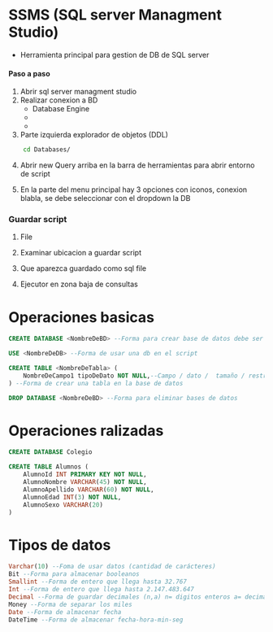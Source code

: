 # SSMS (SQL server Managment Studio)
- Herramienta principal para gestion de DB de SQL server 

#### Paso a paso
1. Abrir sql server managment studio
2. Realizar conexion a BD
    - Database Engine
    - 
    - 
3. Parte izquierda explorador de objetos (DDL)
```bash
    cd Databases/
```
4. Abrir new Query arriba en la barra de herramientas para abrir entorno de script

5. En la parte del menu principal hay 3 opciones con iconos, conexion blabla, se debe seleccionar con el dropdown la DB

### Guardar script
1. File 
2. Examinar ubicacion a guardar script
3. Que aparezca guardado como sql file

5. Ejecutor en zona baja de consultas 

# Operaciones basicas
```sql
CREATE DATABASE <NombreDeBD> --Forma para crear base de datos debe ser en pascal 

USE <NombreDeDB> --Forma de usar una db en el script

CREATE TABLE <NombreDeTabla> (
    NombreDeCampo1 tipoDeDato NOT NULL,--Campo / dato /  tamaño / restricción
) --Forma de crear una tabla en la base de datos 

DROP DATABASE <NombreDeBD> --Forma para eliminar bases de datos
```

# Operaciones ralizadas
```sql 
CREATE DATABASE Colegio

CREATE TABLE Alumnos (
    AlumnoId INT PRIMARY KEY NOT NULL,
    AlumnoNombre VARCHAR(45) NOT NULL,
    AlumnoApellido VARCHAR(60) NOT NULL,
    AlumnoEdad INT(3) NOT NULL,
    AlumnoSexo VARCHAR(20)
)
```

# Tipos de datos
```sql
Varchar(10) --Foma de usar datos (cantidad de carácteres)
Bit --Forma para almacenar booleanos
Smallint --Forma de entero que llega hasta 32.767
Int --Forma de entero que llega hasta 2.147.483.647
Decimal --Forma de guardar decimales (n,a) n= digitos enteros a= decimales
Money --Forma de separar los miles
Date --Forma de almacenar fecha
DateTime --Forma de almacenar fecha-hora-min-seg
```